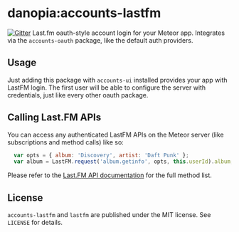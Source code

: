 # danopia:accounts-lastfm

[![Gitter](https://badges.gitter.im/Join%20Chat.svg)](https://gitter.im/danopia/meteor-accounts-lastfm?utm_source=badge&utm_medium=badge&utm_campaign=pr-badge&utm_content=badge)
Last.fm oauth-style account login for your Meteor app. Integrates via the `accounts-oauth` package, like the default auth providers.

## Usage
Just adding this package with `accounts-ui` installed provides your app with LastFM login. The first user will be able to configure the server with credentials, just like every other oauth package.

## Calling Last.FM APIs
You can access any authenticated LastFM APIs on the Meteor server (like subscriptions and method calls) like so:
```js
  var opts = { album: 'Discovery', artist: 'Daft Punk' };
  var album = LastFM.request('album.getinfo', opts, this.userId).album;
```

Please refer to the [Last.FM API documentation](http://www.last.fm/api) for the full method list.

## License
`accounts-lastfm` and `lastfm` are published under the MIT license. See `LICENSE` for details.
